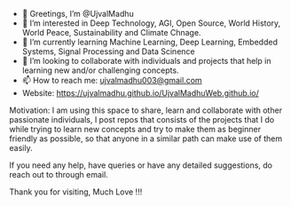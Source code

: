 - 🙏 Greetings, I’m @UjvalMadhu
- 👀 I’m interested in Deep Technology, AGI, Open Source, World History, World Peace, Sustainability and Climate Chnage.
- 🌱 I’m currently learning Machine Learning, Deep Learning, Embedded Systems, Signal Processing and Data Scinence
- 💞️ I’m looking to collaborate with individuals and projects that help in learning new and/or challenging concepts.
- 📫 How to reach me: ujvalmadhu003@gmail.com
- Website: https://ujvalmadhu.github.io/UjvalMadhuWeb.github.io/

Motivation: I am using this space to share, learn and collaborate with other passionate individuals, I post repos that consists of the projects that I do while trying to learn new concepts and try to make them as beginner friendly as possible, so that anyone in a similar path can make use of them easily.

If you need any help, have queries or have any detailed suggestions, do reach out to through email.

Thank you for visiting, Much Love !!! 

<!---
UjvalMadhu/UjvalMadhu is a ✨ special ✨ repository because its `README.md` (this file) appears on your GitHub profile.
You can click the Preview link to take a look at your changes.
--->

